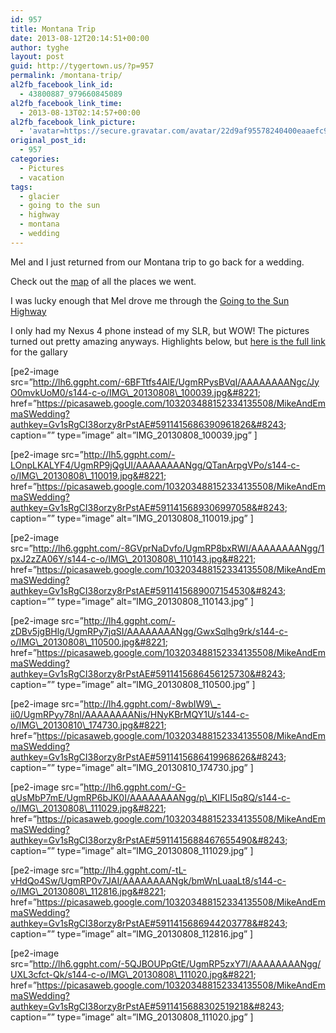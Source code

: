 ```yaml
---
id: 957
title: Montana Trip
date: 2013-08-12T20:14:51+00:00
author: tyghe
layout: post
guid: http://tygertown.us/?p=957
permalink: /montana-trip/
al2fb_facebook_link_id:
  - 43800887_979660845089
al2fb_facebook_link_time:
  - 2013-08-13T02:14:57+00:00
al2fb_facebook_link_picture:
  - 'avatar=https://secure.gravatar.com/avatar/22d9af95578240400eaaefc90157ded9?s=96&amp;d=https%3A%2F%2Fsecure.gravatar.com%2Favatar%2Fad516503a11cd5ca435acc9bb6523536%3Fs%3D96&amp;r=G'
original_post_id:
  - 957
categories:
  - Pictures
  - vacation
tags:
  - glacier
  - going to the sun
  - highway
  - montana
  - wedding
---
```

Mel and I just returned from our Montana trip to go back for a wedding.

Check out the <a title="Montana trip map" href="https://maps.google.com/maps?saddr=Bismarck,+ND&daddr=Parshall,+ND+to:Glendive,+MT+to:Terry,+MT+to:Billings,+MT+to:Bozeman,+Mt+to:Helena,+MT+to:Lakeside,+Mt+to:West+Glacier,+MT+to:St+Mary,+MT+to:Browning,+MT+to:Shelby,+MT+to:Valier,+Mt+to:Bozeman,+MT&hl=en&ll=46.057985,-105.600586&spn=8.156788,21.643066&sll=48.582967,-113.716736&sspn=0.486033,1.352692&geocode=FQc9ygIdhSn--Slj6dhXEoPXUjGTyrv5Er2qzA%3BFcK12wIdlIvp-SlRwMfl-kEnUzFltgiNOQOsTA%3BFWHJzgIddz3C-Smje5TFTcIkUzGDDs3K6oJUeg%3BFf__yQIdFA25-Smda7SfFOo6UzGPwCOljFT-VA%3BFfaYugIdLmmI-SmXnfqIiG9IUzFQtXnx1FY1Nw%3BFQQTuQId_YBh-SkTiLpPTERFUzGqYDv3ZND1Yw%3BFd7-xgIdaZpS-SlN28ftD1FDUzEU9_3jcR1MIQ%3BFQG63AIdPAUx-SndE6m7FKpnUzFGDBg-70sUzw%3BFX_54wIdbMk0-SmjJcoJnBdmUzGg8HH1k4Zu1w%3BFbrF5wId1jM9-SnlMDdZLrhoUzEt4Ozo8DUEag%3BFXXr5AIdV41D-SkXFYOB4u5oUzGYRmk7q3Hdhw%3BFSQn5AId7zVV-SnzDYaO9IJpUzHrD5tV35-Ajg%3BFSoe4QIdYDRP-SlZj3DtP7BpUzEfObtKTOyAeA%3BFQQTuQId_YBh-SkTiLpPTERFUzGqYDv3ZND1Yw&oq=St.+Mary&mra=ls&t=m&z=6&dg=feature" target="_blank">map</a> of all the places we went.

I was lucky enough that Mel drove me through the <a title="Going to the Sun Highway" href="http://www.nps.gov/glac/planyourvisit/goingtothesunroad.htm" target="_blank">Going to the Sun Highway</a>

I only had my Nexus 4 phone instead of my SLR, but WOW! The pictures turned out pretty amazing anyways. Highlights below, but <a title="Mike and Emma's Wedding" href="https://plus.google.com/photos/103203488152334135508/albums/5911415682217408417?authkey=CI38orzy8rPstAE" target="_blank">here is the full link</a> for the gallary

[pe2-image src=&#8221;http://lh6.ggpht.com/-6BFTtfs4AlE/UgmRPysBVqI/AAAAAAAANgc/JyO0mvkUoM0/s144-c-o/IMG\_20130808\_100039.jpg&#8221; href=&#8221;https://picasaweb.google.com/103203488152334135508/MikeAndEmmaSWedding?authkey=Gv1sRgCI38orzy8rPstAE#5911415686390961826&#8243; caption=&#8221;&#8221; type=&#8221;image&#8221; alt=&#8221;IMG\_20130808\_100039.jpg&#8221; ]

[pe2-image src=&#8221;http://lh5.ggpht.com/-LOnpLKALYF4/UgmRP9jQgUI/AAAAAAAANgg/QTanArpgVPo/s144-c-o/IMG\_20130808\_110019.jpg&#8221; href=&#8221;https://picasaweb.google.com/103203488152334135508/MikeAndEmmaSWedding?authkey=Gv1sRgCI38orzy8rPstAE#5911415689306997058&#8243; caption=&#8221;&#8221; type=&#8221;image&#8221; alt=&#8221;IMG\_20130808\_110019.jpg&#8221; ]

[pe2-image src=&#8221;http://lh6.ggpht.com/-8GVprNaDvfo/UgmRP8bxRWI/AAAAAAAANgg/1pxJ2zZA06Y/s144-c-o/IMG\_20130808\_110143.jpg&#8221; href=&#8221;https://picasaweb.google.com/103203488152334135508/MikeAndEmmaSWedding?authkey=Gv1sRgCI38orzy8rPstAE#5911415689007154530&#8243; caption=&#8221;&#8221; type=&#8221;image&#8221; alt=&#8221;IMG\_20130808\_110143.jpg&#8221; ]

[pe2-image src=&#8221;http://lh4.ggpht.com/-zDBv5jgBHlg/UgmRPy7jqSI/AAAAAAAANgg/GwxSqlhg9rk/s144-c-o/IMG\_20130808\_110500.jpg&#8221; href=&#8221;https://picasaweb.google.com/103203488152334135508/MikeAndEmmaSWedding?authkey=Gv1sRgCI38orzy8rPstAE#5911415686456125730&#8243; caption=&#8221;&#8221; type=&#8221;image&#8221; alt=&#8221;IMG\_20130808\_110500.jpg&#8221; ]

[pe2-image src=&#8221;http://lh4.ggpht.com/-8wbIW9\_-ii0/UgmRPyy78nI/AAAAAAAANis/HNyKBrMQY1U/s144-c-o/IMG\_20130810\_174730.jpg&#8221; href=&#8221;https://picasaweb.google.com/103203488152334135508/MikeAndEmmaSWedding?authkey=Gv1sRgCI38orzy8rPstAE#5911415686419968626&#8243; caption=&#8221;&#8221; type=&#8221;image&#8221; alt=&#8221;IMG\_20130810_174730.jpg&#8221; ]

[pe2-image src=&#8221;http://lh6.ggpht.com/-G-qUsMbP7mE/UgmRP6bJK0I/AAAAAAAANgg/p\_KIFLI5q8Q/s144-c-o/IMG\_20130808\_111029.jpg&#8221; href=&#8221;https://picasaweb.google.com/103203488152334135508/MikeAndEmmaSWedding?authkey=Gv1sRgCI38orzy8rPstAE#5911415688467655490&#8243; caption=&#8221;&#8221; type=&#8221;image&#8221; alt=&#8221;IMG\_20130808_111029.jpg&#8221; ]

[pe2-image src=&#8221;http://lh4.ggpht.com/-tL-vHdQo4Sw/UgmRP0v7JAI/AAAAAAAANgk/bmWnLuaaLt8/s144-c-o/IMG\_20130808\_112816.jpg&#8221; href=&#8221;https://picasaweb.google.com/103203488152334135508/MikeAndEmmaSWedding?authkey=Gv1sRgCI38orzy8rPstAE#5911415686944203778&#8243; caption=&#8221;&#8221; type=&#8221;image&#8221; alt=&#8221;IMG\_20130808\_112816.jpg&#8221; ]

[pe2-image src=&#8221;http://lh6.ggpht.com/-5QJBOUPpGtE/UgmRP5zxY7I/AAAAAAAANgg/UXL3cfct-Qk/s144-c-o/IMG\_20130808\_111020.jpg&#8221; href=&#8221;https://picasaweb.google.com/103203488152334135508/MikeAndEmmaSWedding?authkey=Gv1sRgCI38orzy8rPstAE#5911415688302519218&#8243; caption=&#8221;&#8221; type=&#8221;image&#8221; alt=&#8221;IMG\_20130808\_111020.jpg&#8221; ]

&nbsp;

<p class="clear">